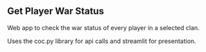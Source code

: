 ## Get Player War Status ##
Web app to check the war status of every player in a selected clan.

Uses the coc.py library for api calls and streamlit for presentation.